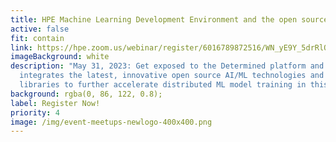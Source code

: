 ```yaml
---
title: HPE Machine Learning Development Environment and the open source ML advantage
active: false
fit: contain
link: https://hpe.zoom.us/webinar/register/6016789872516/WN_yE9Y_5drRlOycA-XMlD_9g
imageBackground: white
description: "May 31, 2023: Get exposed to the Determined platform and how it
  integrates the latest, innovative open source AI/ML technologies and new
  libraries to further accelerate distributed ML model training in this meetup."
background: rgba(0, 86, 122, 0.8);
label: Register Now!
priority: 4
image: /img/event-meetups-newlogo-400x400.png
---
```

